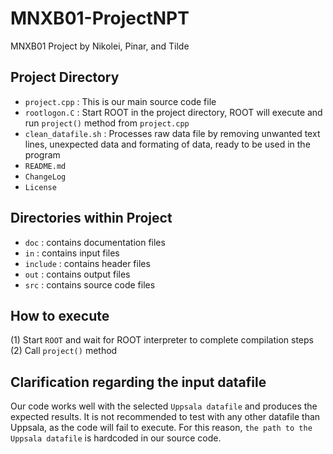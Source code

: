 
# MNXB01-ProjectNPT
MNXB01 Project by Nikolei, Pinar, and Tilde

## Project Directory

- `project.cpp`       : This is our main source code file
- `rootlogon.C`       : Start ROOT in the project directory, ROOT will execute and run `project()` method from `project.cpp`
- `clean_datafile.sh` : Processes raw data file by removing unwanted text lines, unexpected data and formating of data, ready to be used in the program
- `README.md`
- `ChangeLog`
- `License`

## Directories within Project
- `doc`     : contains documentation files
- `in`      : contains input files
- `include` : contains header files
- `out`     : contains output files
- `src`     : contains source code files

## How to execute
(1) Start `ROOT` and wait for ROOT interpreter to complete compilation steps
(2) Call `project()` method

## Clarification regarding the input datafile
Our code works well with the selected `Uppsala datafile` and produces the expected results. It is not recommended to test with any other datafile than Uppsala, as the code will fail to execute. For this reason, `the path to the Uppsala datafile` is hardcoded in our source code.


